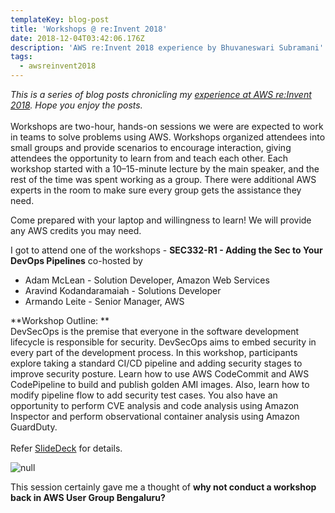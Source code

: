 ```yaml
---
templateKey: blog-post
title: 'Workshops @ re:Invent 2018'
date: 2018-12-04T03:42:06.176Z
description: 'AWS re:Invent 2018 experience by Bhuvaneswari Subramani'
tags:
  - awsreinvent2018
---
```

_This is a series of blog posts chronicling my _[_experience at AWS re:Invent 2018_](https://www.awsugblr.in/tags/awsreinvent-2018/)_. Hope you enjoy the posts._\
\
Workshops are two-hour, hands-on sessions we were are expected to work in teams to solve problems using AWS. Workshops organized attendees into small groups and provide scenarios to encourage interaction, giving attendees the opportunity to learn from and teach each other. Each workshop started with a 10–15-minute lecture by the main speaker, and the rest of the time was spent working as a group. There were additional AWS experts in the room to make sure every group gets the assistance they need.

Come prepared with your laptop and willingness to learn! We will provide any AWS credits you may need.

I got to attend one of the workshops - **SEC332-R1 - Adding the Sec to Your DevOps Pipelines** co-hosted by 

* Adam McLean - Solution Developer, Amazon Web Services
* Aravind Kodandaramaiah - Solutions Developer
* Armando Leite - Senior Manager, AWS

**Workshop Outline: **\
DevSecOps is the premise that everyone in the software development lifecycle is responsible for security. DevSecOps aims to embed security in every part of the development process. In this workshop, participants explore taking a standard CI/CD pipeline and adding security stages to improve security posture. Learn how to use AWS CodeCommit and AWS CodePipeline to build and publish golden AMI images. Also, learn how to modify pipeline flow to add security test cases. You also have an opportunity to perform CVE analysis and code analysis using Amazon Inspector and perform observational container analysis using Amazon GuardDuty.\
\
Refer [SlideDeck](https://www.slideshare.net/AmazonWebServices/adding-the-sec-to-your-devops-pipelines-sec332r1-aws-reinvent-2018) for details.

![null](/img/workshop_1.png)

This session certainly gave me a thought of **why not conduct a workshop back in AWS User Group Bengaluru?**
